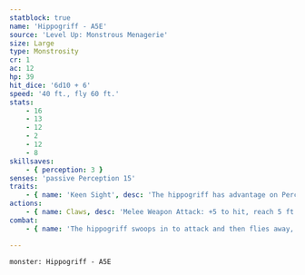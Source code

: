 ```yaml
---
statblock: true
name: 'Hippogriff - A5E'
source: 'Level Up: Monstrous Menagerie'
size: Large
type: Monstrosity
cr: 1
ac: 12
hp: 39
hit_dice: '6d10 + 6'
speed: '40 ft., fly 60 ft.'
stats:
    - 16
    - 13
    - 12
    - 2
    - 12
    - 8
skillsaves:
    - { perception: 3 }
senses: 'passive Perception 15'
traits:
    - { name: 'Keen Sight', desc: 'The hippogriff has advantage on Perception checks that rely on sight.' }
actions:
    - { name: Claws, desc: 'Melee Weapon Attack: +5 to hit, reach 5 ft., one target. Hit: 10 (2d6 + 3) slashing damage.' }
combat:
    - { name: 'The hippogriff swoops in to attack and then flies away, risking opportunity attacks', desc: 'It flees when bloodied.' }

---
```

```statblock
monster: Hippogriff - A5E
```
